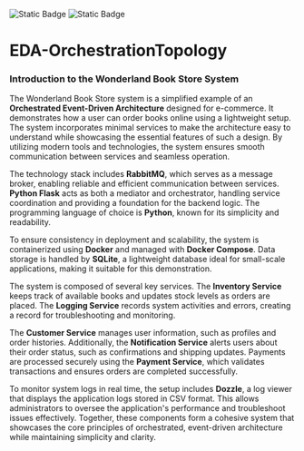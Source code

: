 ![Static Badge](https://img.shields.io/badge/version-v1.0.0-brightgreen?style=flat) ![Static Badge](https://img.shields.io/badge/Python-v3.8-blue)
# EDA-OrchestrationTopology

### Introduction to the Wonderland Book Store System

The Wonderland Book Store system is a simplified example of an **Orchestrated Event-Driven Architecture** designed for e-commerce.
It demonstrates how a user can order books online using a lightweight setup. The system incorporates minimal services to make the architecture easy to understand while showcasing the essential features of such a design. By utilizing modern tools and technologies, the system ensures smooth communication between services and seamless operation.

The technology stack includes **RabbitMQ**, which serves as a message broker, enabling reliable and efficient communication between services. **Python Flask** acts as both a mediator and orchestrator, handling service coordination and providing a foundation for the backend logic. The programming language of choice is **Python**, known for its simplicity and readability.

To ensure consistency in deployment and scalability, the system is containerized using **Docker** and managed with **Docker Compose**. Data storage is handled by **SQLite**, a lightweight database ideal for small-scale applications, making it suitable for this demonstration.

The system is composed of several key services. The **Inventory Service** keeps track of available books and updates stock levels as orders are placed. The **Logging Service** records system activities and errors, creating a record for troubleshooting and monitoring.

The **Customer Service** manages user information, such as profiles and order histories. Additionally, the **Notification Service** alerts users about their order status, such as confirmations and shipping updates. Payments are processed securely using the **Payment Service**, which validates transactions and ensures orders are completed successfully.

To monitor system logs in real time, the setup includes **Dozzle**, a log viewer that displays the application logs stored in CSV format. This allows administrators to oversee the application's performance and troubleshoot issues effectively. Together, these components form a cohesive system that showcases the core principles of orchestrated, event-driven architecture while maintaining simplicity and clarity.
